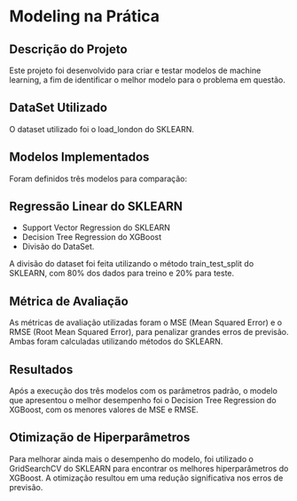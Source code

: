 # Modeling na Prática
## Descrição do Projeto
Este projeto foi desenvolvido para criar e testar modelos de machine learning, a fim de identificar o melhor modelo para o problema em questão.

## DataSet Utilizado
O dataset utilizado foi o load_london do SKLEARN.

## Modelos Implementados
Foram definidos três modelos para comparação:

## Regressão Linear do SKLEARN
- Support Vector Regression do SKLEARN
- Decision Tree Regression do XGBoost
- Divisão do DataSet.
  
A divisão do dataset foi feita utilizando o método train_test_split do SKLEARN, com 80% dos dados para treino e 20% para teste.

## Métrica de Avaliação
As métricas de avaliação utilizadas foram o MSE (Mean Squared Error) e o RMSE (Root Mean Squared Error), para penalizar grandes erros de previsão. Ambas foram calculadas utilizando métodos do SKLEARN.

## Resultados
Após a execução dos três modelos com os parâmetros padrão, o modelo que apresentou o melhor desempenho foi o Decision Tree Regression do XGBoost, com os menores valores de MSE e RMSE.

## Otimização de Hiperparâmetros
Para melhorar ainda mais o desempenho do modelo, foi utilizado o GridSearchCV do SKLEARN para encontrar os melhores hiperparâmetros do XGBoost. A otimização resultou em uma redução significativa nos erros de previsão.
